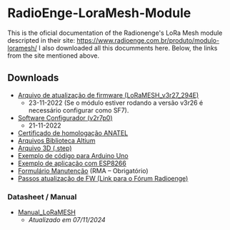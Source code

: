 # RadioEnge-LoraMesh-Module
This is the oficial documentation of the Radionenge's LoRa Mesh module descripted in their site:
https://www.radioenge.com.br/produto/modulo-loramesh/
I also downloaded all this documments here.
Below, the links from the site mentioned above.

## Downloads

- [Arquivo de atualização de firmware (LoRaMESH_v3r27_294E)](https://www.radioenge.com.br/storage/2021/08/LoRaMESH_v3r27_294E.zip)
    - 23-11-2022 (Se o módulo estiver rodando a versão v3r26 é necessário configurar como SF7).
- [Software Configurador (v2r7p0)](https://www.radioenge.com.br/wp-content/uploads/2023/08/loramesh_v2r7p0-1.zip)
    - 21-11-2022
- [Certificado de homologação ANATEL](https://www.radioenge.com.br/wp-content/uploads/2021/08/anatel-loramesh-end-device.pdf)
- [Arquivos Biblioteca Altium](https://www.radioenge.com.br/storage/2022/10/LoraAltiumLib.zip)
- [Arquivo 3D (.step)](https://www.radioenge.com.br/wp-content/uploads/downloads-produtos/modulo-loramesh/3d-lora-end.zip)
- [Exemplo de código para Arduino Uno](https://github.com/Radioenge/LoRaMESH)
- [Exemplo de aplicação com ESP8266](https://www.radioenge.com.br/wp-content/uploads/downloads-produtos/modulo-loramesh/loramesh-esp8266.zip)
- [Formulário Manutenção](https://www.radioenge.com.br/wp-content/uploads/downloads-produtos/modulo-loramesh/rma-formulario-manutencao-iot.xlsx) (RMA – Obrigatório)
- [Passos atualização de FW (Link para o Fórum Radioenge)](https://forum.radioenge.com.br/t/atualizacao-loramesh-novo-software/270)

### 

### Datasheet / Manual

- [Manual_LoRaMESH](https://www.radioenge.com.br/wp-content/uploads/2021/08/Manual_LoRaMESH.pdf)
    - *Atualizado em 07/11/2024*
